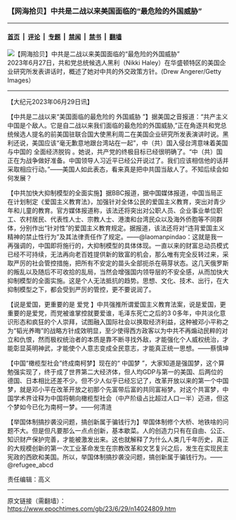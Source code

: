 ### 【网海拾贝】中共是二战以来美国面临的“最危险的外国威胁”

---

#### [首页](../../../..?n14024809) &nbsp;|&nbsp; [评论](../../../../../epoch-comment?n14024809) &nbsp;|&nbsp; [专题](../../../../../epoch-special?n14024809) &nbsp;|&nbsp; [禁闻](../../../../../epoch-news?n14024809) &nbsp;|&nbsp; [禁书](../../../../../books?n14024809) &nbsp;|&nbsp; [翻墙](https://github.com/gfw-breaker/nogfw/blob/master/README.md?n14024809)


<div><img alt="【网海拾贝】中共是二战以来美国面临的“最危险的外国威胁”" class="attachment-djy_600_400 size-djy_600_400 wp-post-image" src="https://i.epochtimes.com/assets/uploads/2023/06/id14024170-GettyImages-1259129301-600x400.jpg"/>
<div class="caption">
 2023年6月27日，共和党总统候选人黑利（Nikki Haley）在华盛顿特区的美国企业研究所发表讲话时，概述了她对中共的外交政策方针。(Drew Angerer/Getty Images）
</div></div><hr/><div class="post_content" id="artbody" itemprop="articleBody">
 <!-- article content begin -->
 <p>
  【大纪元2023年06月29日讯】
 </p>
 <p>
  【中共是二战以来“美国面临的最危险的
  <ok href="https://www.epochtimes.com/gb/tag/%E5%A4%96%E5%9B%BD%E5%A8%81%E8%83%81.html">
   外国威胁
  </ok>
  ”】据美国之音报道：“共产主义中国是个敌人。它是自二战以来我们面临的最危险的外国威胁,”正在角逐共和党总统候选人提名的前美国驻联合国大使黑利周二在美国企业研究所发表演讲时说。黑利还说，美国应该“毫无歉意地跟台湾站在一起”，中（共）国入侵台湾意味着美国与中国的
  <ok href="https://www.epochtimes.com/gb/tag/%E5%85%A8%E9%9D%A2%E7%BB%8F%E6%B5%8E%E8%84%B1%E9%92%A9.html">
   全面经济脱钩
  </ok>
  。她说，共产党的终极目标已经很明确了。“中（共）国正在为战争做好准备。中国领导人习近平已经公开说过了。我们应该相信他的话并采取相应行动。”——美国人如此表态，看来真是把中共国当敌人了。不知后续会如何发展？
 </p>
 <p>
  【中共加快大抑制模型的全面实施】据BBC报道，据中国媒体报道，中国当局正在计划制定《爱国主义教育法》，加强针对全体公民的爱国主义教育，突出对青少年和儿童的教育。官方媒体报道称，该法还将突出对公职人员、企业事业单位职工、农村居民、代表性人士、宗教人士、港澳和台湾民众以及海外侨胞等不同群体，分别作出“针对性”的爱国主义教育规定。据报道，该法还将对“违背爱国主义精神的禁止性行为”及其法律责任作了规定。——@laomanpindao：这就是我一再强调的，中国即将施行的，大抑制模型的具体体现。一直以来的财富总动员模式已经不可持续，无法再向老百姓提供新的致富的机会，那么唯有完全反转过来，采取严厉的社会管控措施，把所有不安定的苗头全部扼杀在萌芽状态。这几天俄罗斯的叛乱以及随后不可收拾的乱局，当然会增强国内领导层的不安全感，从而加快大抑制模型的全面实施。这是个人无法抵抗的趋势。思想、文化、技术、出行，在大抑制模型之下，都会受到严厉的管控，更不要说润了。
 </p>
 <p>
  【说是爱国，更重要的是
  <ok href="https://www.epochtimes.com/gb/tag/%E7%88%B1%E5%85%9A.html">
   爱党
  </ok>
  】中共强推所谓爱国主义教育法案，说是爱国，更重要的是爱党，而党被谁掌控就要爱谁，毛泽东死亡之后的3 0多年，中共淡化意识形态和疯狂的个人崇拜，试图融入国际社会以换取经济利益，这种被邓小平称之为“韬光养晦”的战略方针成效明显，至少使得西方政客以为中共不再煽动民粹的对立和仇恨，然而极权统治者的本质是靠不断寻找外敌，才能强化个人威权统治，才能彰显英明神武，才能使个人意志变成全民意志，才能真正统一思想。——蔡慎坤
 </p>
 <p>
  【中国“橄榄型社会”终成南柯梦】现在的“
  <ok href="https://www.epochtimes.com/gb/tag/%E4%B8%AD%E5%9B%BD%E6%A2%A6.html">
   中国梦
  </ok>
  ”，大家知道是强国梦，这个算勉强实现了，终于成了世界第二大经济体，但人均GDP与第一的美国、后两位的德国、日本相比还差不少。但不少人似乎已经忘记了，改革开放以来的第一个中国梦，就是邓小平在改革开放之初那个先富带后富的共同富裕梦。对这个共富梦，中国学术界诠释为中国将朝向橄榄型社会（中产阶级占比超过人口一半）迈进，但这个梦如今已化为南柯一梦。——何清涟
 </p>
 <p>
  【举国体制搞抄袭没问题，搞创新属于骗钱行为】举国体制修个大桥、地铁啥的问题不大。但是但凡要那么一点点创新，基本歇菜。人的创造力只有在自由、公正、知识财产保护完善，才能被激发出来。这也就解释了为什么人类几千年历史，真正的大规模创新的第一次工业革命发生在宗教改革和文艺复兴之后，发生在实现民主宪政的西欧和美国。所以，举国体制搞抄袭没问题，搞创新属于骗钱行为。——@refugee_abcd
 </p>
 <p>
  责任编辑：高义
 </p>
 <!-- article content end -->
 <div id="below_article_ad">
 </div>
</div>


---

原文链接（需翻墙）：https://www.epochtimes.com/gb/23/6/29/n14024809.htm